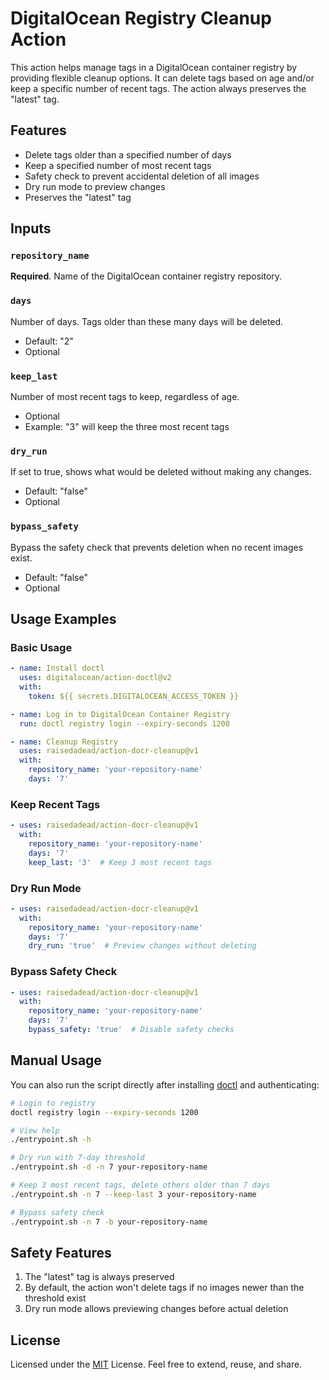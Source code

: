 # DigitalOcean Registry Cleanup Action

This action helps manage tags in a DigitalOcean container registry by providing flexible cleanup options. It can delete tags based on age and/or keep a specific number of recent tags. The action always preserves the "latest" tag.

## Features

- Delete tags older than a specified number of days
- Keep a specified number of most recent tags
- Safety check to prevent accidental deletion of all images
- Dry run mode to preview changes
- Preserves the "latest" tag

## Inputs

### `repository_name`
**Required**. Name of the DigitalOcean container registry repository.

### `days`
Number of days. Tags older than these many days will be deleted.
- Default: "2"
- Optional

### `keep_last`
Number of most recent tags to keep, regardless of age.
- Optional
- Example: "3" will keep the three most recent tags

### `dry_run`
If set to true, shows what would be deleted without making any changes.
- Default: "false"
- Optional

### `bypass_safety`
Bypass the safety check that prevents deletion when no recent images exist.
- Default: "false"
- Optional

## Usage Examples

### Basic Usage
```yaml
- name: Install doctl
  uses: digitalocean/action-doctl@v2
  with:
    token: ${{ secrets.DIGITALOCEAN_ACCESS_TOKEN }}

- name: Log in to DigitalOcean Container Registry
  run: doctl registry login --expiry-seconds 1200

- name: Cleanup Registry
  uses: raisedadead/action-docr-cleanup@v1
  with:
    repository_name: 'your-repository-name'
    days: '7'
```

### Keep Recent Tags
```yaml
- uses: raisedadead/action-docr-cleanup@v1
  with:
    repository_name: 'your-repository-name'
    days: '7'
    keep_last: '3'  # Keep 3 most recent tags
```

### Dry Run Mode
```yaml
- uses: raisedadead/action-docr-cleanup@v1
  with:
    repository_name: 'your-repository-name'
    days: '7'
    dry_run: 'true'  # Preview changes without deleting
```

### Bypass Safety Check
```yaml
- uses: raisedadead/action-docr-cleanup@v1
  with:
    repository_name: 'your-repository-name'
    days: '7'
    bypass_safety: 'true'  # Disable safety checks
```

## Manual Usage

You can also run the script directly after installing [doctl](https://docs.digitalocean.com/reference/doctl/) and authenticating:

```bash
# Login to registry
doctl registry login --expiry-seconds 1200

# View help
./entrypoint.sh -h

# Dry run with 7-day threshold
./entrypoint.sh -d -n 7 your-repository-name

# Keep 3 most recent tags, delete others older than 7 days
./entrypoint.sh -n 7 --keep-last 3 your-repository-name

# Bypass safety check
./entrypoint.sh -n 7 -b your-repository-name
```

## Safety Features

1. The "latest" tag is always preserved
2. By default, the action won't delete tags if no images newer than the threshold exist
3. Dry run mode allows previewing changes before actual deletion

## License

Licensed under the [MIT](LICENSE) License. Feel free to extend, reuse, and share.
